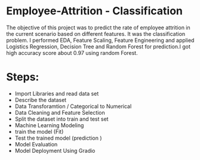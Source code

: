 # Employee-Attrition - Classification
The objective of this project was to predict the rate of employee attrition in the current scenario based on different features. It was the classification problem. I performed EDA, Feature Scaling, Feature Engineering and applied Logistics Regression, Decision Tree and Random Forest for prediction.I got high accuracy score about 0.97 using random Forest.

# Steps:
  * Import Libraries and read data set
  * Describe the dataset
  * Data Transforamtion / Categorical to Numerical
  * Data Cleaning and Feature Selection
  * Split the dataset into train and test set
  * Machine Learning Modeling
  * train the model (Fit)
  * Test the trained model (prediction )
  * Model Evaluation
  * Model Deployment Using Gradio
